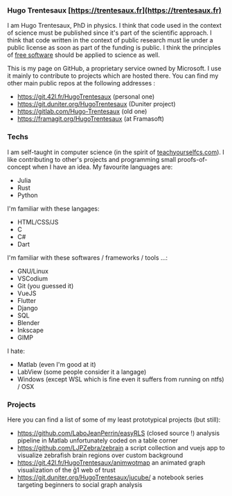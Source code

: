 ### Hugo Trentesaux [https://trentesaux.fr](https://trentesaux.fr)

I am Hugo Trentesaux, PhD in physics. I think that code used in the context of science must be published since it's part of the scientific approach. I think that code written in the context of public research must lie under a public license as soon as part of the funding is public. I think the principles of [free software](https://www.gnu.org/philosophy/free-sw.en.html) should be applied to science as well.

This is my page on GitHub, a proprietary service owned by Microsoft. I use it mainly to contribute to projects which are hosted there. You can find my other main public repos at the following addresses :

- https://git.42l.fr/HugoTrentesaux (personal one)
- https://git.duniter.org/HugoTrentesaux (Duniter project)
- https://gitlab.com/Hugo-Trentesaux (old one)
- https://framagit.org/HugoTrentesaux (at Framasoft)

### Techs

I am self-taught in computer science (in the spirit of [teachyourselfcs.com](https://teachyourselfcs.com/)). I like contributing to other's projects and programming small proofs-of-concept when I have an idea. My favourite languages are:

- Julia
- Rust
- Python

I'm familiar with these langages:

- HTML/CSS/JS
- C
- C#
- Dart

I'm familiar with these softwares / frameworks / tools ...:

- GNU/Linux
- VSCodium
- Git (you guessed it)
- VueJS
- Flutter
- Django
- SQL
- Blender
- Inkscape
- GIMP

I hate:

- Matlab (even I'm good at it)
- LabView (some people consider it a langage)
- Windows (except WSL which is fine even it suffers from running on ntfs) / OSX

### Projects

Here you can find a list of some of my least prototypical projects (but still):

- https://github.com/LaboJeanPerrin/easyRLS (closed source !) analysis pipeline in Matlab unfortunately coded on a table corner
- https://github.com/LJPZebra/zebrain a script collection and vuejs app to visualize zebrafish brain regions over custom background
- https://git.42l.fr/HugoTrentesaux/animwotmap an animated graph visualization of the ğ1 web of trust
- https://git.duniter.org/HugoTrentesaux/jucube/ a notebook series targeting beginners to social graph analysis 
